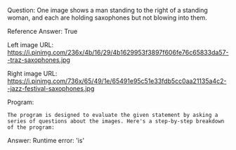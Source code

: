 Question: One image shows a man standing to the right of a standing woman, and each are holding saxophones but not blowing into them.

Reference Answer: True

Left image URL: https://i.pinimg.com/236x/4b/16/29/4b1629953f3897f606fe76c65833da57--traz-saxophones.jpg

Right image URL: https://i.pinimg.com/736x/65/49/1e/65491e95c51e33fdb5cc0aa21135a4c2--jazz-festival-saxophones.jpg

Program:

```
The program is designed to evaluate the given statement by asking a series of questions about the images. Here's a step-by-step breakdown of the program:
```
Answer: Runtime error: 'is'

